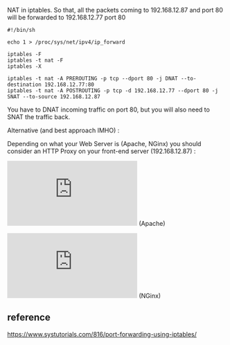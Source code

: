 
NAT in iptables. So that, all the packets coming to 192.168.12.87 and port 80 will be forwarded to 192.168.12.77 port 80

```
#!/bin/sh

echo 1 > /proc/sys/net/ipv4/ip_forward

iptables -F
iptables -t nat -F
iptables -X

iptables -t nat -A PREROUTING -p tcp --dport 80 -j DNAT --to-destination 192.168.12.77:80
iptables -t nat -A POSTROUTING -p tcp -d 192.168.12.77 --dport 80 -j SNAT --to-source 192.168.12.87
```

You have to DNAT incoming traffic on port 80, but you will also need to SNAT the traffic back.

Alternative (and best approach IMHO) :

Depending on what your Web Server is (Apache, NGinx) you should consider an HTTP Proxy on your front-end server (192.168.12.87) :

![mod_proxy](http://httpd.apache.org/docs/current/en/mod/mod_proxy.html) (Apache)

![proxy_pass](http://nginx.org/en/docs/http/ngx_http_proxy_module.html#proxy_pass) (NGinx)

## reference
https://www.systutorials.com/816/port-forwarding-using-iptables/
